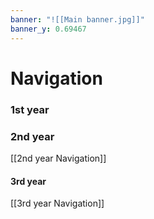 ```yaml
---
banner: "![[Main banner.jpg]]"
banner_y: 0.69467
---
```

# Navigation

### 1st year

### 2nd year

[[2nd year Navigation]]

#### 3rd year

[[3rd year Navigation]]